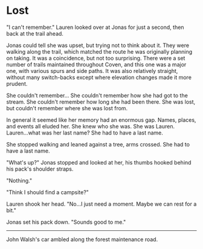 # Lost

"I can't remember." Lauren looked over at Jonas for just a second, then back at the trail ahead.

Jonas could tell she was upset, but trying not to think about it. They were walking along the trail, which matched the route he was originally planning on taking. It was a coincidence, but not too surprising. There were a set number of trails maintained throughout Coven, and this one was a major one, with various spurs and side paths. It was also relatively straight, without many switch-backs except where elevation changes made it more prudent.

She couldn't remember… She couldn't remember how she had got to the stream. She couldn't remember how long she had been there. She was lost, but couldn't remember where she was lost from.

In general it seemed like her memory had an enormous gap. Names, places, and events all eluded her. She knew who she was. She was Lauren. Lauren…what was her last name? She had to have a last name.

She stopped walking and leaned against a tree, arms crossed. She had to have a last name.

"What's up?" Jonas stopped and looked at her, his thumbs hooked behind his pack's shoulder straps.

"Nothing."

"Think I should find a campsite?"

Lauren shook her head. "No…I just need a moment. Maybe we can rest for a bit."

Jonas set his pack down. "Sounds good to me."

---

John Walsh's car ambled along the forest maintenance road.

